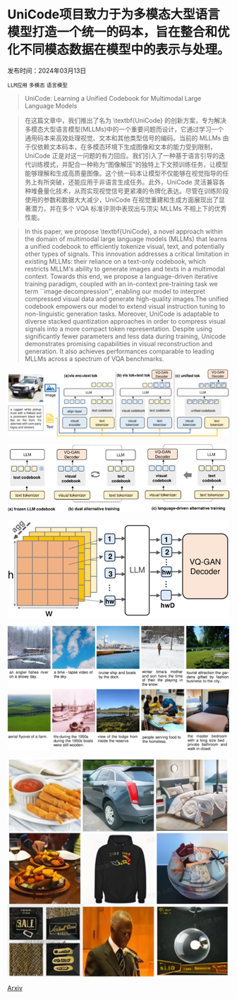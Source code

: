 # UniCode项目致力于为多模态大型语言模型打造一个统一的码本，旨在整合和优化不同模态数据在模型中的表示与处理。

发布时间：2024年03月13日

`LLM应用` `多模态` `语言模型`

> UniCode: Learning a Unified Codebook for Multimodal Large Language Models

> 在这篇文章中，我们推出了名为 \textbf{UniCode} 的创新方案，专为解决多模态大型语言模型(MLLMs)中的一个重要问题而设计，它通过学习一个通用码本来高效处理视觉、文本和其他类型信号的编码。当前的 MLLMs 由于仅依赖文本码本，在多模态环境下生成图像和文本的能力受到限制，UniCode 正是对这一问题的有力回应。我们引入了一种基于语言引导的迭代训练模式，并配合一种称为“图像解压”的独特上下文预训练任务，让模型能够理解和生成高质量图像。这个统一码本让模型不仅能够在视觉指导的任务上有所突破，还能应用于非语言生成任务。此外，UniCode 灵活兼容各种堆叠量化技术，从而实现视觉信号更紧凑的令牌化表达。尽管在训练阶段使用的参数和数据大大减少，UniCode 在视觉重建和生成方面展现出了显著潜力，并在多个 VQA 标准评测中表现出与顶尖 MLLMs 不相上下的优秀性能。

> In this paper, we propose \textbf{UniCode}, a novel approach within the domain of multimodal large language models (MLLMs) that learns a unified codebook to efficiently tokenize visual, text, and potentially other types of signals. This innovation addresses a critical limitation in existing MLLMs: their reliance on a text-only codebook, which restricts MLLM's ability to generate images and texts in a multimodal context. Towards this end, we propose a language-driven iterative training paradigm, coupled with an in-context pre-training task we term ``image decompression'', enabling our model to interpret compressed visual data and generate high-quality images.The unified codebook empowers our model to extend visual instruction tuning to non-linguistic generation tasks. Moreover, UniCode is adaptable to diverse stacked quantization approaches in order to compress visual signals into a more compact token representation. Despite using significantly fewer parameters and less data during training, Unicode demonstrates promising capabilities in visual reconstruction and generation. It also achieves performances comparable to leading MLLMs across a spectrum of VQA benchmarks.

![UniCode项目致力于为多模态大型语言模型打造一个统一的码本，旨在整合和优化不同模态数据在模型中的表示与处理。](../../../paper_images/2403.09072/x2.png)

![UniCode项目致力于为多模态大型语言模型打造一个统一的码本，旨在整合和优化不同模态数据在模型中的表示与处理。](../../../paper_images/2403.09072/x3.png)

![UniCode项目致力于为多模态大型语言模型打造一个统一的码本，旨在整合和优化不同模态数据在模型中的表示与处理。](../../../paper_images/2403.09072/x4.png)

![UniCode项目致力于为多模态大型语言模型打造一个统一的码本，旨在整合和优化不同模态数据在模型中的表示与处理。](../../../paper_images/2403.09072/x5.png)

![UniCode项目致力于为多模态大型语言模型打造一个统一的码本，旨在整合和优化不同模态数据在模型中的表示与处理。](../../../paper_images/2403.09072/x6.png)

[Arxiv](https://arxiv.org/abs/2403.09072)